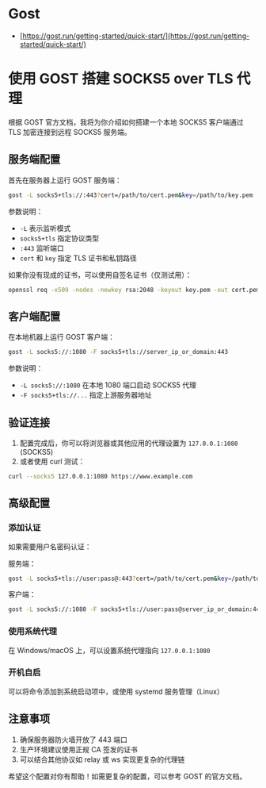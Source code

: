 # Gost

- [https://gost.run/getting-started/quick-start/](https://gost.run/getting-started/quick-start/)

# 使用 GOST 搭建 SOCKS5 over TLS 代理

根据 GOST 官方文档，我将为你介绍如何搭建一个本地 SOCKS5 客户端通过 TLS 加密连接到远程 SOCKS5 服务端。

## 服务端配置

首先在服务器上运行 GOST 服务端：

```bash
gost -L socks5+tls://:443?cert=/path/to/cert.pem&key=/path/to/key.pem
```

参数说明：

- `-L` 表示监听模式
- `socks5+tls` 指定协议类型
- `:443` 监听端口
- `cert` 和 `key` 指定 TLS 证书和私钥路径

如果你没有现成的证书，可以使用自签名证书（仅测试用）：

```bash
openssl req -x509 -nodes -newkey rsa:2048 -keyout key.pem -out cert.pem -days 365 -subj "/CN=example.com"
```

## 客户端配置

在本地机器上运行 GOST 客户端：

```bash
gost -L socks5://:1080 -F socks5+tls://server_ip_or_domain:443
```

参数说明：

- `-L socks5://:1080` 在本地 1080 端口启动 SOCKS5 代理
- `-F socks5+tls://...` 指定上游服务器地址

## 验证连接

1. 配置完成后，你可以将浏览器或其他应用的代理设置为 `127.0.0.1:1080` (SOCKS5)
2. 或者使用 curl 测试：

```bash
curl --socks5 127.0.0.1:1080 https://www.example.com
```

## 高级配置

### 添加认证

如果需要用户名密码认证：

服务端：

```bash
gost -L socks5+tls://user:pass@:443?cert=/path/to/cert.pem&key=/path/to/key.pem
```

客户端：

```bash
gost -L socks5://:1080 -F socks5+tls://user:pass@server_ip_or_domain:443
```

### 使用系统代理

在 Windows/macOS 上，可以设置系统代理指向 `127.0.0.1:1080`

### 开机自启

可以将命令添加到系统启动项中，或使用 systemd 服务管理（Linux）

## 注意事项

1. 确保服务器防火墙开放了 443 端口
2. 生产环境建议使用正规 CA 签发的证书
3. 可以结合其他协议如 relay 或 ws 实现更复杂的代理链

希望这个配置对你有帮助！如需更复杂的配置，可以参考 GOST 的官方文档。
